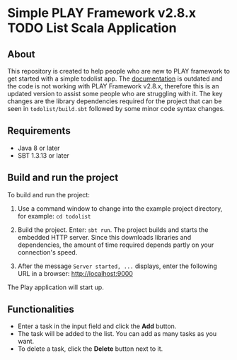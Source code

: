 # Simple PLAY Framework v2.8.x TODO List Scala Application

## About
 This repository is created to help people who are new to PLAY framework to get started with a simple todolist app. The [documentation](https://www.playframework.com/documentation/2.0.4/ScalaTodoList) is outdated and the code is not working with PLAY Framework v2.8.x, therefore this is an updated version to assist some people who are struggling with it. The key changes are the library dependencies required for the project that can be seen in `todolist/build.sbt` followed by some minor code syntax changes.

## Requirements

- Java 8 or later
- SBT 1.3.13 or later

## Build and run the project

To build and run the project:

1. Use a command window to change into the example project directory, for example: `cd todolist`

2. Build the project. Enter: `sbt run`. The project builds and starts the embedded HTTP server. Since this downloads libraries and dependencies, the amount of time required depends partly on your connection's speed.

3. After the message `Server started, ...` displays, enter the following URL in a browser: <http://localhost:9000>

The Play application will start up.<br>

## Functionalities
- Enter a task in the input field and click the **Add** button. <br>
- The task will be added to the list. You can add as many tasks as you want. <br>
- To delete a task, click the **Delete** button next to it.
